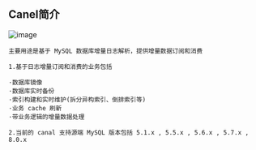 ## Canel简介

![image](https://github.com/Tandoy/Bigdata-learn/blob/master/Canel/images/Canel%E7%AE%80%E4%BB%8B.png)

    主要用途是基于 MySQL 数据库增量日志解析，提供增量数据订阅和消费
    
    1.基于日志增量订阅和消费的业务包括
    
    ·数据库镜像
    ·数据库实时备份
    ·索引构建和实时维护(拆分异构索引、倒排索引等)
    ·业务 cache 刷新
    ·带业务逻辑的增量数据处理
    
    2.当前的 canal 支持源端 MySQL 版本包括 5.1.x , 5.5.x , 5.6.x , 5.7.x , 8.0.x
